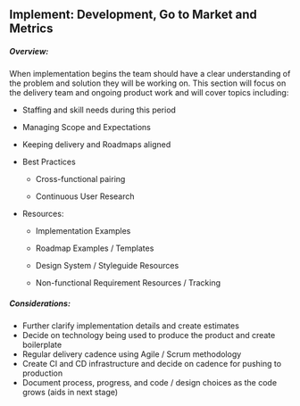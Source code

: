 ## Implement: Development, Go to Market and Metrics

##### Overview:

When implementation begins the team should have a clear understanding of the problem and solution they will be working on. This section will focus on the delivery team and ongoing product work and will cover topics including:

* Staffing and skill needs during this period

* Managing Scope and Expectations

* Keeping delivery and Roadmaps aligned

* Best Practices

  * Cross-functional pairing

  * Continuous User Research

* Resources:

  * Implementation Examples

  * Roadmap Examples / Templates

  * Design System / Styleguide Resources

  * Non-functional Requirement Resources / Tracking

##### Considerations:

* Further clarify implementation details and create estimates
* Decide on technology being used to produce the product and create boilerplate
* Regular delivery cadence using Agile / Scrum methodology
* Create CI and CD infrastructure and decide on cadence for pushing to production
* Document process, progress, and code / design choices as the code grows \(aids in next stage\)



